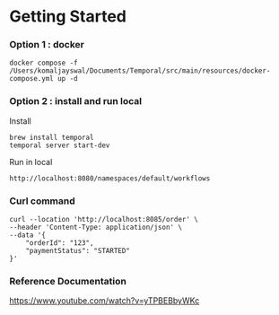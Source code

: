 # Getting Started
### Option 1 : docker
```
docker compose -f /Users/komaljayswal/Documents/Temporal/src/main/resources/docker-compose.yml up -d
```
### Option 2 : install and run local

Install
```
brew install temporal
temporal server start-dev
```
Run in local
```
http://localhost:8080/namespaces/default/workflows
```
### Curl command
```
curl --location 'http://localhost:8085/order' \
--header 'Content-Type: application/json' \
--data '{
    "orderId": "123",
    "paymentStatus": "STARTED"
}'
```

### Reference Documentation

https://www.youtube.com/watch?v=yTPBEBbyWKc

